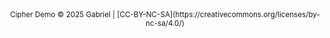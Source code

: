 <div style="text-align: center !important">
<small>Cipher Demo © 2025 Gabriel | [CC-BY-NC-SA](https://creativecommons.org/licenses/by-nc-sa/4.0/)</small>
</div>